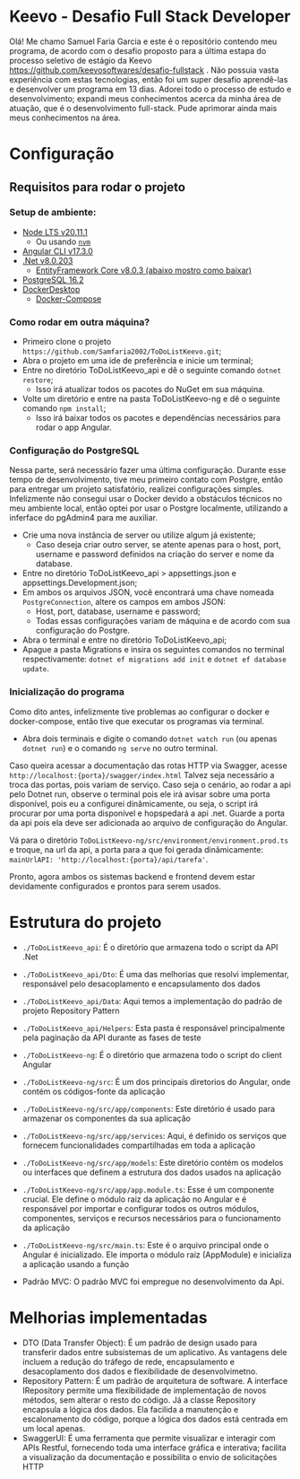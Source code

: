 # Keevo - Desafio Full Stack Developer

Olá! Me chamo Samuel Faria Garcia e este é o repositório contendo meu programa, de acordo com o desafio proposto para a última estapa do processo seletivo de estágio da Keevo https://github.com/keevosoftwares/desafio-fullstack .
Não possuia vasta experiência com estas tecnologias, então foi um super desafio aprendê-las e desenvolver um programa em 13 dias. Adorei todo o processo de estudo e desenvolvimento; expandi meus conhecimentos acerca da minha área de atuação, que é o desenvolvimento full-stack. Pude aprimorar ainda mais meus conhecimentos na área.

# Configuração

## Requisitos para rodar o projeto

### Setup de ambiente:
- [Node LTS v20.11.1](https://nodejs.org/en/download)
  - Ou usando [`nvm`](https://github.com/nvm-sh/nvm)
- [Angular CLI v17.3.0](https://angular.io/guide/setup-local)
- [.Net v8.0.203](https://dotnet.microsoft.com/pt-br/download/dotnet/8.0)
  - [EntityFramework Core v8.0.3 (abaixo mostro como baixar)](https://learn.microsoft.com/pt-br/ef/core/)
- [PostgreSQL 16.2](https://www.postgresql.org/)
- [DockerDesktop](https://www.docker.com/products/docker-desktop/)
  - [Docker-Compose](https://github.com/docker/compose)

### Como rodar em outra máquina?

- Primeiro clone o projeto `https://github.com/Samfaria2002/ToDoListKeevo.git`;
- Abra o projeto em uma ide de preferência e inicie um terminal;
- Entre no diretório ToDoListKeevo_api e dê o seguinte comando `dotnet restore`;
  - Isso irá atualizar todos os pacotes do NuGet em sua máquina.
- Volte um diretório e entre na pasta ToDoListKeevo-ng e dê o seguinte comando `npm install`;
  - Isso irá baixar todos os pacotes e dependências necessários para rodar o app Angular.

### Configuração do PostgreSQL

Nessa parte, será necessário fazer uma última configuração. Durante esse tempo de desenvolvimento, tive meu primeiro contato com Postgre, então para entregar um projeto satisfatório, realizei configurações simples.
Infelizmente não consegui usar o Docker devido a obstáculos técnicos no meu ambiente local, então optei por usar o Postgre localmente, utilizando a inferface do pgAdmin4 para me auxiliar.

- Crie uma nova instância de server ou utilize algum já existente;
  - Caso deseja criar outro server, se atente apenas para o host, port, username e password definidos na criação do server e nome da database.
- Entre no diretório ToDoListKeevo_api > appsettings.json e appsettings.Development.json;
- Em ambos os arquivos JSON, você encontrará uma chave nomeada `PostgreConnection`, altere os campos em ambos JSON:
  - Host, port, database, username e password;
  - Todas essas configurações variam de máquina e de acordo com sua configuração do Postgre.
- Abra o terminal e entre no diretório ToDoListKeevo_api;
- Apague a pasta Migrations e insira os seguintes comandos no terminal respectivamente: `dotnet ef migrations add init` e `dotnet ef database update`.

### Inicialização do programa

Como dito antes, infelizmente tive problemas ao configurar o docker e docker-compose, então tive que executar os programas via terminal.

- Abra dois terminais e digite o comando `dotnet watch run` (ou apenas `dotnet run`) e o comando `ng serve` no outro terminal.

Caso queira acessar a documentação das rotas HTTP via Swagger, acesse `http://localhost:{porta}/swagger/index.html`
Talvez seja necessário a troca das portas, pois variam de serviço. Caso seja o cenário, ao rodar a api pelo Dotnet run, observe o terminal 
pois ele irá avisar sobre uma porta disponível, pois eu a configurei dinâmicamente, ou seja, o script irá procurar por uma porta disponível 
e hopspedará a api .net. Guarde a porta da api pois ela deve ser adicionada ao arquivo de configuração do Angular.

Vá para o diretório `ToDoListKeevo-ng/src/environment/environment.prod.ts` e troque, na url da api, a porta para a que foi gerada dinâmicamente: `mainUrlAPI: 'http://localhost:{porta}/api/tarefa'`.

Pronto, agora ambos os sistemas backend e frontend devem estar devidamente configurados e prontos para serem usados.


# Estrutura do projeto

- `./ToDoListKeevo_api`: É o diretório que armazena todo o script da API .Net
- `./ToDoListKeevo_api/Dto`: É uma das melhorias que resolvi implementar, responsável pelo desacoplamento e encapsulamento dos dados
- `./ToDoListKeevo_api/Data`: Aqui temos a implementação do padrão de projeto Repository Pattern
- `./ToDoListKeevo_api/Helpers`: Esta pasta é responsável principalmente pela paginação da API durante as fases de teste

- `./ToDoListKeevo-ng`: É o diretório que armazena todo o script do client Angular
- `./ToDoListKeevo-ng/src`: É um dos principais diretorios do Angular, onde contém os códigos-fonte da aplicação
- `./ToDoListKeevo-ng/src/app/components`: Este diretório é usado para armazenar os componentes da sua aplicação
- `./ToDoListKeevo-ng/src/app/services`: Aqui, é definido os serviços que fornecem funcionalidades compartilhadas em toda a aplicação
- `./ToDoListKeevo-ng/src/app/models`: Este diretório contém os modelos ou interfaces que definem a estrutura dos dados usados na aplicação
- `./ToDoListKeevo-ng/src/app/app.module.ts`: Esse é um componente crucial. Ele define o módulo raiz da aplicação no Angular e é responsável por importar e configurar todos os outros módulos, componentes, serviços e recursos necessários para o funcionamento da aplicação
- `./ToDoListKeevo-ng/src/main.ts`: Este é o arquivo principal onde o Angular é inicializado. Ele importa o módulo raiz (AppModule) e inicializa a aplicação usando a função

- Padrão MVC: O padrão MVC foi empregue no desenvolvimento da Api.


# Melhorias implementadas

- DTO (Data Transfer Object):  É um padrão de design usado para transferir dados entre subsistemas de um aplicativo. As vantagens dele incluem a redução do tráfego de rede, encapsulamento e desacoplamento dos dados e flexibilidade de desenvolvimetno.
- Repository Pattern: É um padrão de arquitetura de software. A interface IRepository permite uma flexibilidade de implementação de novos métodos, sem alterar o resto do código. Já a classe Repository encapsula a lógica dos dados. Ela facilida a manutenção e escalonamento do código, porque a lógica dos dados está centrada em um local apenas.
- SwaggerUI: É uma ferramenta que permite visualizar e interagir com APIs Restful, fornecendo toda uma interface gráfica e interativa; facilita a visualização da documentação e possibilita o envio de solicitações HTTP

